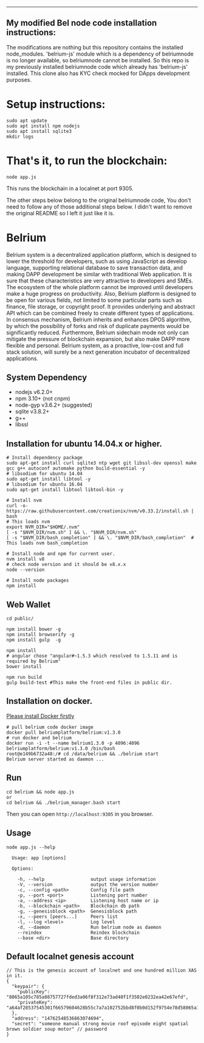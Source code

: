 - - -

## My modified Bel node code installation instructions:
The modifications are nothing but this repository contains the installed node_modules. 'belrium-js' module which is a dependency of belriumnode is no longer available, so belriumnode cannot be installed. So this repo is my previously installed belriumnode code which already has 'belrium-js' installed. 
This clone also has KYC check mocked for DApps development purposes.

# Setup instructions:
```
sudo apt update
sudo apt install npm nodejs
sudo apt install sqlite3
mkdir logs
```

# That's it, to run the blockchain:
```
node app.js
```

This runs the blockchain in a localnet at port 9305. 

The other steps below belong to the original belriumnode code,
You don't need to follow any of those additional steps below.
I didn't want to remove the original README so I left it just like it is.

# Belrium

Belrium system is a decentralized application platform, which is designed to lower the threshold for developers, such as using JavaScript as develop language, supporting relational database to save transaction data, and making DAPP development be similar with traditional Web application. It is sure that these characteristics are very attractive to developers and SMEs. The ecosystem of the whole platform cannot be improved until developers make a huge progress on productivity. Also, Belrium platform is designed to be open for various fields, not limited to some particular parts such as finance, file storage, or copyright proof. It provides underlying and abstract API which can be combined freely to create different types of applications. In consensus mechanism, Belrium inherits and enhances DPOS algorithm, by which the possibility of forks and risk of duplicate payments would be significantly reduced. Furthermore, Belrium sidechain mode not only can mitigate the pressure of blockchain expansion, but also make DAPP more flexible and personal. Belrium system, as a proactive, low-cost and full stack solution, will surely be a next generation incubator of decentralized applications.


## System Dependency

- nodejs v6.2.0+
- npm 3.10+ (not cnpm)
- node-gyp v3.6.2+ (suggested)
- sqlite v3.8.2+
- g++
- libssl

## Installation for ubuntu 14.04.x or higher.

```
# Install dependency package
sudo apt-get install curl sqlite3 ntp wget git libssl-dev openssl make gcc g++ autoconf automake python build-essential -y
# libsodium for ubuntu 14.04
sudo apt-get install libtool -y
# libsodium for ubuntu 16.04
sudo apt-get install libtool libtool-bin -y

# Install nvm
curl -o- https://raw.githubusercontent.com/creationix/nvm/v0.33.2/install.sh | bash
# This loads nvm
export NVM_DIR="$HOME/.nvm"
[ -s "$NVM_DIR/nvm.sh" ] && \. "$NVM_DIR/nvm.sh"
[ -s "$NVM_DIR/bash_completion" ] && \. "$NVM_DIR/bash_completion"  # This loads nvm bash_completion

# Install node and npm for current user.
nvm install v8
# check node version and it should be v8.x.x
node --version

# Install node packages
npm install
```

## Web Wallet

```
cd public/

npm install bower -g
npm install browserify -g
npm install gulp  -g

npm install
# angular chose "angular#~1.5.3 which resolved to 1.5.11 and is required by Belrium"
bower install

npm run build
gulp build-test #This make the front-end files in public dir.
```

## Installation on docker.

[Please install Docker firstly](https://store.docker.com/search?offering=community&type=edition)

```
# pull belrium code docker image
docker pull belriumplatform/belrium:v1.3.0
# run docker and belrium
docker run -i -t --name belrium1.3.0 -p 4096:4096 belriumplatform/belrium:v1.3.0 /bin/bash
root@e149b6732a48:/# cd /data/belrium && ./belrium start
Belrium server started as daemon ...
```

## Run

```
cd belrium && node app.js
or
cd belrium && ./belrium_manager.bash start
```
Then you can open ```http://localhost:9305``` in you browser.

## Usage

```
node app.js --help

  Usage: app [options]

  Options:

    -h, --help                 output usage information
    -V, --version              output the version number
    -c, --config <path>        Config file path
    -p, --port <port>          Listening port number
    -a, --address <ip>         Listening host name or ip
    -b, --blockchain <path>    Blockchain db path
    -g, --genesisblock <path>  Genesisblock path
    -x, --peers [peers...]     Peers list
    -l, --log <level>          Log level
    -d, --daemon               Run belrium node as daemon
    --reindex                  Reindex blockchain
    --base <dir>               Base directory
```

## Default localnet genesis account

```
// This is the genesis account of localnet and one hundred million XAS in it.
{
  "keypair": {
    "publicKey": "8065a105c785a08757727fded3a06f8f312e73ad40f1f3502e0232ea42e67efd",
    "privateKey": "a64af28537545301f66579604628b55c7a7a102752bbd8f0b0d152f9754e78d58065a105c785a08757727fded3a06f8f312e73ad40f1f3502e0232ea42e67efd"
  },
  "address": "14762548536863074694",
  "secret": "someone manual strong movie roof episode eight spatial brown soldier soup motor" // password
}
```
